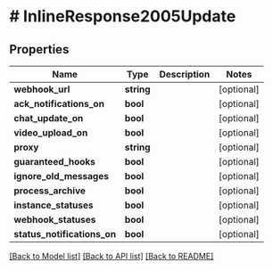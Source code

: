 # # InlineResponse2005Update

## Properties

Name | Type | Description | Notes
------------ | ------------- | ------------- | -------------
**webhook_url** | **string** |  | [optional]
**ack_notifications_on** | **bool** |  | [optional]
**chat_update_on** | **bool** |  | [optional]
**video_upload_on** | **bool** |  | [optional]
**proxy** | **string** |  | [optional]
**guaranteed_hooks** | **bool** |  | [optional]
**ignore_old_messages** | **bool** |  | [optional]
**process_archive** | **bool** |  | [optional]
**instance_statuses** | **bool** |  | [optional]
**webhook_statuses** | **bool** |  | [optional]
**status_notifications_on** | **bool** |  | [optional]

[[Back to Model list]](../../README.md#models) [[Back to API list]](../../README.md#endpoints) [[Back to README]](../../README.md)
